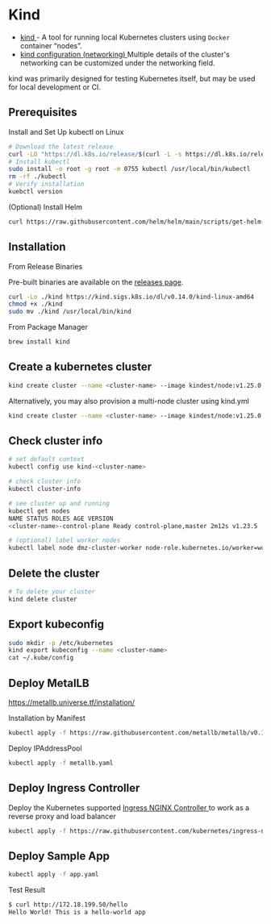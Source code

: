 # Kind

- [ kind ](https://kind.sigs.k8s.io/) - A tool for running local Kubernetes clusters using `Docker` container “nodes”.
- [ kind configuration (networking) ](https://kind.sigs.k8s.io/docs/user/configuration/#networking) Multiple details of the cluster's networking can be customized under the networking field.

kind was primarily designed for testing Kubernetes itself, but may be used for local development or CI.

## Prerequisites

Install and Set Up kubectl on Linux

```bash
# Download the latest release
curl -LO "https://dl.k8s.io/release/$(curl -L -s https://dl.k8s.io/release/stable.txt)/bin/linux/amd64/kubectl"
# Install kubectl
sudo install -o root -g root -m 0755 kubectl /usr/local/bin/kubectl
rm -rf ./kubectl
# Verify installation
kuebctl version
```

(Optional) Install Helm

```bash
curl https://raw.githubusercontent.com/helm/helm/main/scripts/get-helm-3 | bash
```

## Installation

From Release Binaries

Pre-built binaries are available on the [releases page](https://github.com/kubernetes-sigs/kind/releases).

```bash
curl -Lo ./kind https://kind.sigs.k8s.io/dl/v0.14.0/kind-linux-amd64
chmod +x ./kind
sudo mv ./kind /usr/local/bin/kind
```

From Package Manager

```bash
brew install kind
```

## Create a kubernetes cluster

```bash
kind create cluster --name <cluster-name> --image kindest/node:v1.25.0
```

Alternatively, you may also provision a multi-node cluster using kind.yml

```bash
kind create cluster --name <cluster-name> --image kindest/node:v1.25.0 --config kind.yaml
```

## Check cluster info

```bash
# set default context
kubectl config use kind-<cluster-name>

# check cluster info
kubectl cluster-info

# see cluster up and running
kubectl get nodes
NAME STATUS ROLES AGE VERSION
<cluster-name>-control-plane Ready control-plane,master 2m12s v1.23.5

# (optional) label worker nodes
kubectl label node dmz-cluster-worker node-role.kubernetes.io/worker=worker
```

## Delete the cluster

```bash
# To delete your cluster
kind delete cluster
```

## Export kubeconfig

```bash
sudo mkdir -p /etc/kubernetes
kind export kubeconfig --name <cluster-name>
cat ~/.kube/config
```

## Deploy MetalLB

https://metallb.universe.tf/installation/

Installation by Manifest

```bash
kubectl apply -f https://raw.githubusercontent.com/metallb/metallb/v0.13.5/config/manifests/metallb-native.yaml
```

Deploy IPAddressPool

```bash
kubectl apply -f metallb.yaml
```

## Deploy Ingress Controller

Deploy the Kubernetes supported [ Ingress NGINX Controller ](https://git.k8s.io/ingress-nginx/README.md#readme) to work as a reverse proxy and load balancer

```bash
kubectl apply -f https://raw.githubusercontent.com/kubernetes/ingress-nginx/main/deploy/static/provider/kind/deploy.yaml
```

## Deploy Sample App

```bash
kubectl apply -f app.yaml
```

Test Result

```bash
$ curl http://172.18.199.50/hello
Hello World! This is a hello-world app
```

